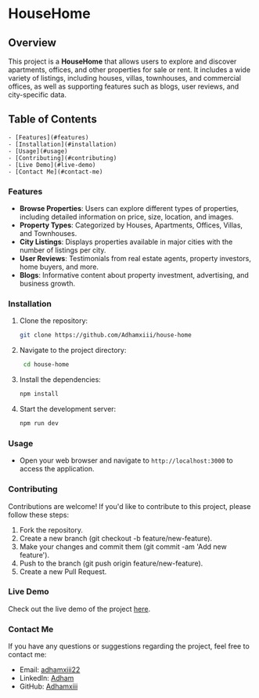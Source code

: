 # HouseHome

## Overview

This project is a **HouseHome** that allows users to explore and discover apartments, offices, and other properties for sale or rent. It includes a wide variety of listings, including houses, villas, townhouses, and commercial offices, as well as supporting features such as blogs, user reviews, and city-specific data.

## Table of Contents

    - [Features](#features)
    - [Installation](#installation)
    - [Usage](#usage)
    - [Contributing](#contributing)
    - [Live Demo](#live-demo)
    - [Contact Me](#contact-me)

### Features

- **Browse Properties**: Users can explore different types of properties, including detailed information on price, size, location, and images.
- **Property Types**: Categorized by Houses, Apartments, Offices, Villas, and Townhouses.
- **City Listings**: Displays properties available in major cities with the number of listings per city.
- **User Reviews**: Testimonials from real estate agents, property investors, home buyers, and more.
- **Blogs**: Informative content about property investment, advertising, and business growth.

### Installation

1. Clone the repository:
   ```bash
   git clone https://github.com/Adhamxiii/house-home
   ```
2. Navigate to the project directory:
   ```bash
    cd house-home
   ```
3. Install the dependencies:
   ```bash
   npm install
   ```
4. Start the development server:
   ```bash
   npm run dev
   ```

### Usage

- Open your web browser and navigate to `http://localhost:3000` to access the application.

### Contributing

Contributions are welcome! If you'd like to contribute to this project, please follow these steps:

1. Fork the repository.
2. Create a new branch (git checkout -b feature/new-feature).
3. Make your changes and commit them (git commit -am 'Add new feature').
4. Push to the branch (git push origin feature/new-feature).
5. Create a new Pull Request.

### Live Demo

Check out the live demo of the project [here](https://house-home.vercel.app/).

### Contact Me

If you have any questions or suggestions regarding the project, feel free to contact me:

- Email: [adhamxiii22](mailto:adhamxiii22@gmail.com)
- LinkedIn: [Adham](https://www.linkedin.com/in/adhamnasser/)
- GitHub: [Adhamxiii](https://github.com/Adhamxiii)
